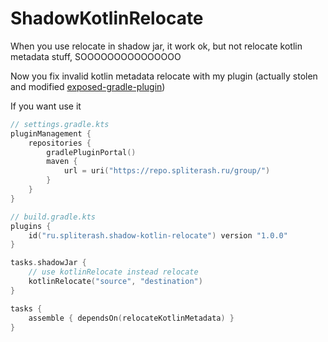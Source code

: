 # ShadowKotlinRelocate

When you use relocate in shadow jar, it work ok, but not relocate kotlin metadata stuff, SOOOOOOOOOOOOOOO

Now you fix invalid kotlin metadata relocate with my plugin (actually stolen and
modified [exposed-gradle-plugin](https://github.com/JetBrains/exposed-intellij-plugin/tree/master/exposed-gradle-plugin))

If you want use it

```kotlin
// settings.gradle.kts
pluginManagement {
    repositories {
        gradlePluginPortal()
        maven {
            url = uri("https://repo.spliterash.ru/group/")
        }
    }
}
```

```kotlin
// build.gradle.kts
plugins {
    id("ru.spliterash.shadow-kotlin-relocate") version "1.0.0"
}

tasks.shadowJar {
    // use kotlinRelocate instead relocate
    kotlinRelocate("source", "destination")
}

tasks {
    assemble { dependsOn(relocateKotlinMetadata) }
}
```
